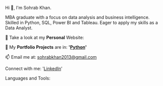 Hi 👋, I'm Sohrab Khan.

MBA graduate with a focus on data analysis and business intelligence. Skilled in Python, SQL, Power BI and Tableau. Eager to apply my skills as a Data Analyst.


📝 Take a look at my <b>Personal</b> Website: 

🌱 My <b>Portfolio Projects</b> are in: <b>'[Python](https://github.com/Sohrab-Khan-Analyst/Python-PortfolioProjects)'</b>

  
📫 Email me at: sohrabkhan2013@gmail.com


Connect with me:
'[LinkedIn](https://www.linkedin.com//in//sohrab-khan-58542b16a//)'

Languages and Tools:
